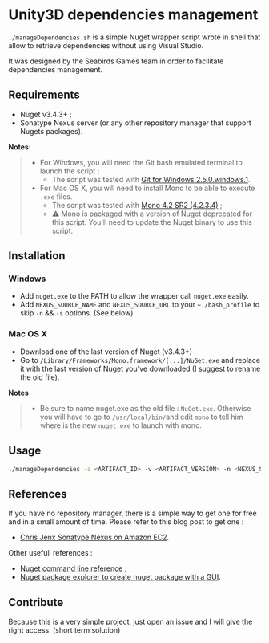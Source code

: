 # Unity3D dependencies management

`./manageDependencies.sh` is a simple Nuget wrapper script wrote in shell that allow to retrieve dependencies without using Visual Studio.

It was designed by the Seabirds Games team in order to facilitate dependencies management.

## Requirements

* Nuget v3.4.3+ ;
* Sonatype Nexus server (or any other repository manager that support Nugets packages).

**Notes:**
> * For Windows, you will need the Git bash emulated terminal to launch the script ;
>   - The script was tested with [Git for Windows 2.5.0.windows.1](https://git-scm.com/downloads).
> * For Mac OS X, you will need to install Mono to be able to execute `.exe` files.
>   - The script was tested with [Mono 4.2 SR2 (4.2.3.4)](http://www.mono-project.com/download/#download-mac) ;
>   - :warning: Mono is packaged with a version of Nuget deprecated for this script. You'll need to update the Nuget binary to use this script.

## Installation

### Windows

* Add `nuget.exe` to the PATH to allow the wrapper call `nuget.exe` easily.
* Add `NEXUS_SOURCE_NAME` and `NEXUS_SOURCE_URL` to your `~./bash_profile` to skip `-n` && `-s` options. (See below)

### Mac OS X

* Download one of the last version of Nuget (v3.4.3+)
* Go to `/Library/Frameworks/Mono.framework/[...]/NuGet.exe` and replace it with the last version of Nuget you've downloaded (I suggest to rename the old file).


**Notes**
> * Be sure to name nuget.exe as the old file : `NuGet.exe`. Otherwise you will have to go to `/usr/local/bin/`and edit `mono` to tell him where is the new `nuget.exe` to launch with mono.

## Usage

```bash
./manageDependencies -a <ARTIFACT_ID> -v <ARTIFACT_VERSION> -n <NEXUS_SOURCE_NAME> -s <NEXUS_SOURCE_URL>
```

## References

If you have no repository manager, there is a simple way to get one for free and in a small amount of time. Please refer to this blog post to get one : 
  * [Chris Jenx Sonatype Nexus on Amazon EC2](http://chrisjenx.com/sonatype-nexus-aws-ec2/).

Other usefull references :
  * [Nuget command line reference](https://docs.nuget.org/consume/command-line-reference) ;
  * [Nuget package explorer to create nuget package with a GUI](https://docs.nuget.org/create/using-a-gui-to-build-packages).

## Contribute

Because this is a very simple project, just open an issue and I will give the right access. (short term solution)
